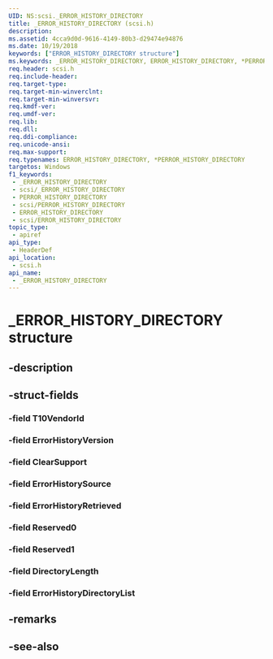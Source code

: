 ```yaml
---
UID: NS:scsi._ERROR_HISTORY_DIRECTORY
title: _ERROR_HISTORY_DIRECTORY (scsi.h)
description: 
ms.assetid: 4cca9d0d-9616-4149-80b3-d29474e94876
ms.date: 10/19/2018
keywords: ["ERROR_HISTORY_DIRECTORY structure"]
ms.keywords: _ERROR_HISTORY_DIRECTORY, ERROR_HISTORY_DIRECTORY, *PERROR_HISTORY_DIRECTORY,
req.header: scsi.h
req.include-header: 
req.target-type: 
req.target-min-winverclnt: 
req.target-min-winversvr: 
req.kmdf-ver: 
req.umdf-ver: 
req.lib: 
req.dll: 
req.ddi-compliance: 
req.unicode-ansi: 
req.max-support: 
req.typenames: ERROR_HISTORY_DIRECTORY, *PERROR_HISTORY_DIRECTORY
targetos: Windows
f1_keywords:
 - _ERROR_HISTORY_DIRECTORY
 - scsi/_ERROR_HISTORY_DIRECTORY
 - PERROR_HISTORY_DIRECTORY
 - scsi/PERROR_HISTORY_DIRECTORY
 - ERROR_HISTORY_DIRECTORY
 - scsi/ERROR_HISTORY_DIRECTORY
topic_type:
 - apiref
api_type:
 - HeaderDef
api_location:
 - scsi.h
api_name:
 - _ERROR_HISTORY_DIRECTORY
---
```


# _ERROR_HISTORY_DIRECTORY structure


## -description

## -struct-fields

### -field T10VendorId

### -field ErrorHistoryVersion

### -field ClearSupport

### -field ErrorHistorySource

### -field ErrorHistoryRetrieved

### -field Reserved0

### -field Reserved1

### -field DirectoryLength

### -field ErrorHistoryDirectoryList

## -remarks

## -see-also

